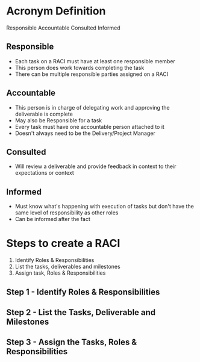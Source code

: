 # Acronym Definition
Responsible
Accountable
Consulted
Informed

## Responsible
- Each task on a RACI must have at least one responsible member
- This person does work towards completing the task
- There can be multiple responsible parties assigned on a RACI
## Accountable
- This person is in charge of delegating work and approving the deliverable is complete
- May also be Responsible for a task
- Every task must have one accountable person attached to it
- Doesn't always need to be the Delivery/Project Manager

## Consulted
- Will review a deliverable and provide feedback in context to their expectations or context
## Informed
- Must know what's happening with execution of tasks but don't have the same level of responsibility as other roles
- Can be informed after the fact

# Steps to create a RACI
1. Identify Roles & Responsibilities
2. List the tasks, deliverables and milestones
3. Assign task, Roles & Responsibilities

## Step 1 - Identify Roles & Responsibilities
## Step 2 - List the Tasks, Deliverable and Milestones
## Step 3 - Assign the Tasks, Roles & Responsibilities
